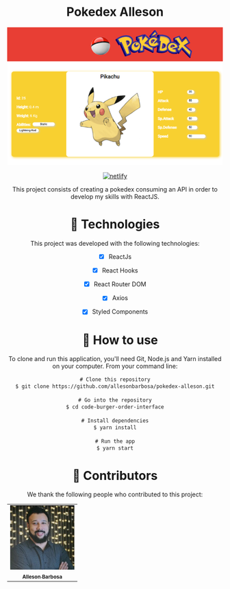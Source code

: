 <h1 align="center">Pokedex Alleson</h1>

<div align="center">
  <img src="src/assets/pokedex_interface.PNG" alt="interface-pokedex" width="600px">

  <a target="_blank" href="https://pokedex-alleson.netlify.app"><img src="https://www.netlify.com/img/global/meta-image.jpg" alt="netlify" width="100px" height="50px"></img></a>

  <p>This project consists of creating a pokedex consuming an API in order to develop my skills with ReactJS.</p>
  
  
  <h1 color="Blue">🚀 Technologies</h1>

This project was developed with the following technologies:

- [x] ReactJs
- [x] React Hooks
- [x] React Router DOM
- [x] Axios
- [x] Styled Components


  <h1 color="Blue">🚀 How to use</h1>


To clone and run this application, you'll need Git, Node.js and Yarn installed on your computer. From your command line:

```
# Clone this repository
$ git clone https://github.com/allesonbarbosa/pokedex-alleson.git

# Go into the repository
$ cd code-burger-order-interface

# Install dependencies
$ yarn install

# Run the app
$ yarn start
```
  <h1 color="Blue">🤝 Contributors</h1>

We thank the following people who contributed to this project:

<table>
  <tr>
    <td align="center">
      <a href="https://www.linkedin.com/in/alleson-de-moura-barbosa-193802210/">
        <img src="src/assets/foto.jpg" width="150px;" alt="Foto-Alleson-Barbosa"/><br>
        <sub>
          <b>Alleson Barbosa</b>
        </sub>
      </a>
    </td>
  </tr>
</table>

</div>
